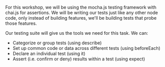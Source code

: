 For this workshop, we will be using the mocha.js testing framework with chai.js for assertions. We will be writing our tests just like any other node code, only instead of building features, we'll be building tests that probe those features.

Our testing suite will give us the tools we need for this task. We can:

- Categorize or group tests (using describe)
- Set up common code or data across different tests (using beforeEach)
- Declare an individual test (using it)
- Assert (i.e. confirm or deny) results within a test (using expect)